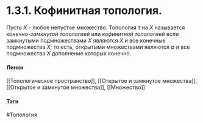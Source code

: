 # 1.3.1. Кофинитная топология.
Пусть $X$ - любое непустое множество. Топология $\tau$ на $X$ называется *конечно-замкнутой топологией* или *кофинитной топологией* если замкнутыми подмножествами $X$ являются $X$ и все конечные подмножества $X$; то есть, открытыми множествами являются $\emptyset$ и все подмножества $X$ дополнение которых конечно.

#### Линки
[[Топологическое пространство]],
[[Открытое и замкнутое множества]],
[[Открытое и замкнутое множества]],
[[Множество]]
#### Тэги 
 #Топология